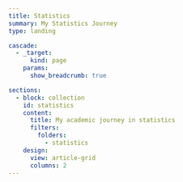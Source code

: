 ```yaml
---
title: Statistics
summary: My Statistics Journey
type: landing

cascade:
  - _target:
      kind: page
    params:
      show_breadcrumb: true

sections:
  - block: collection
    id: statistics
    content:
      title: My academic journey in statistics
      filters:
        folders:
          - statistics
    design:
      view: article-grid
      columns: 2
---
```

